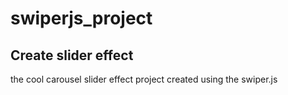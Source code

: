 # swiperjs_project
## Create slider effect
 the  cool carousel slider effect project created using the swiper.js
